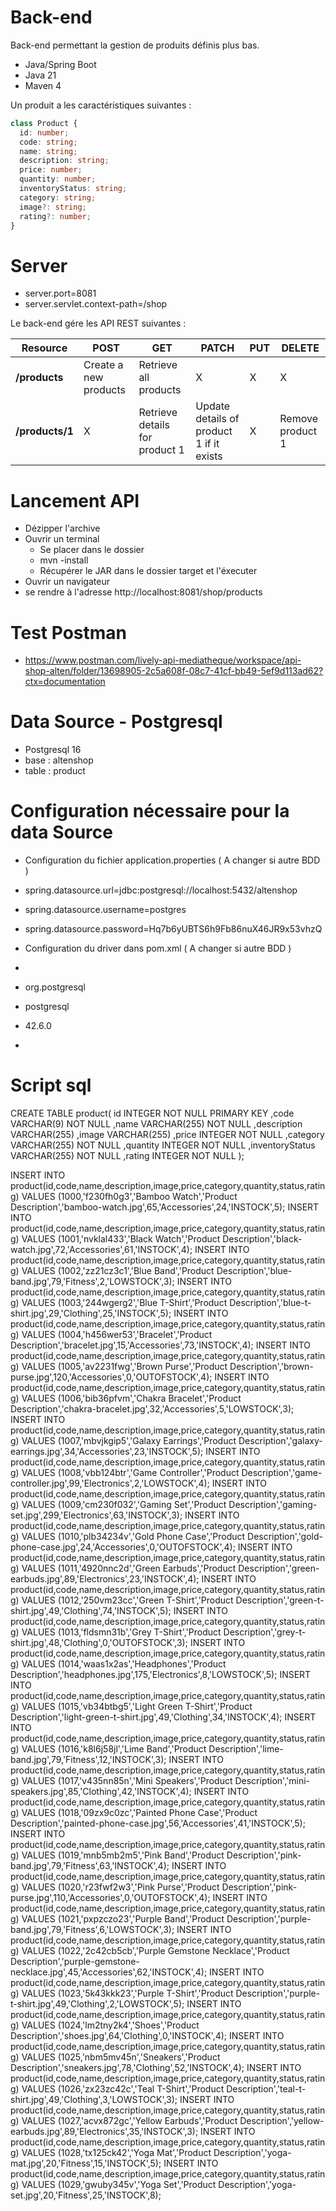 # Back-end

Back-end permettant la gestion de produits définis plus bas.

- Java/Spring Boot
- Java 21
- Maven 4

Un produit a les caractéristiques suivantes :

```typescript
class Product {
  id: number;
  code: string;
  name: string;
  description: string;
  price: number;
  quantity: number;
  inventoryStatus: string;
  category: string;
  image?: string;
  rating?: number;
}
```

# Server

- server.port=8081
- server.servlet.context-path=/shop

Le back-end gére les API REST suivantes :

| Resource        | POST                  | GET                            | PATCH                                    | PUT | DELETE           |
| --------------- | --------------------- | ------------------------------ | ---------------------------------------- | --- | ---------------- |
| **/products**   | Create a new products | Retrieve all products          | X                                        | X   | X                |
| **/products/1** | X                     | Retrieve details for product 1 | Update details of product 1 if it exists | X   | Remove product 1 |

# Lancement API

- Dézipper l'archive
- Ouvrir un terminal
  - Se placer dans le dossier
  - mvn -install
  - Récupérer le JAR dans le dossier target et l'éxecuter
- Ouvrir un navigateur
- se rendre à l'adresse http://localhost:8081/shop/products

# Test Postman

- https://www.postman.com/lively-api-mediatheque/workspace/api-shop-alten/folder/13698905-2c5a608f-08c7-41cf-bb49-5ef9d113ad62?ctx=documentation

# Data Source - Postgresql

- Postgresql 16
- base : altenshop
- table : product

# Configuration nécessaire pour la data Source

- Configuration du fichier application.properties ( A changer si autre BDD )
-   spring.datasource.url=jdbc:postgresql://localhost:5432/altenshop
-   spring.datasource.username=postgres
-   spring.datasource.password=Hq7b6yUBTS6h9Fb86nuX46JR9x53vhzQ

- Configuration du driver dans pom.xml ( A changer si autre BDD )
-   <dependency>
-   <groupId>org.postgresql</groupId>
-   <artifactId>postgresql</artifactId>
-   <version>42.6.0</version>
-   </dependency>

# Script sql

CREATE TABLE product(
id INTEGER NOT NULL PRIMARY KEY
,code VARCHAR(9) NOT NULL
,name VARCHAR(255) NOT NULL
,description VARCHAR(255)
,image VARCHAR(255)
,price INTEGER NOT NULL
,category VARCHAR(255) NOT NULL
,quantity INTEGER NOT NULL
,inventoryStatus VARCHAR(255) NOT NULL
,rating INTEGER NOT NULL
);

INSERT INTO product(id,code,name,description,image,price,category,quantity,status,rating) VALUES (1000,'f230fh0g3','Bamboo Watch','Product Description','bamboo-watch.jpg',65,'Accessories',24,'INSTOCK',5);
INSERT INTO product(id,code,name,description,image,price,category,quantity,status,rating) VALUES (1001,'nvklal433','Black Watch','Product Description','black-watch.jpg',72,'Accessories',61,'INSTOCK',4);
INSERT INTO product(id,code,name,description,image,price,category,quantity,status,rating) VALUES (1002,'zz21cz3c1','Blue Band','Product Description','blue-band.jpg',79,'Fitness',2,'LOWSTOCK',3);
INSERT INTO product(id,code,name,description,image,price,category,quantity,status,rating) VALUES (1003,'244wgerg2','Blue T-Shirt','Product Description','blue-t-shirt.jpg',29,'Clothing',25,'INSTOCK',5);
INSERT INTO product(id,code,name,description,image,price,category,quantity,status,rating) VALUES (1004,'h456wer53','Bracelet','Product Description','bracelet.jpg',15,'Accessories',73,'INSTOCK',4);
INSERT INTO product(id,code,name,description,image,price,category,quantity,status,rating) VALUES (1005,'av2231fwg','Brown Purse','Product Description','brown-purse.jpg',120,'Accessories',0,'OUTOFSTOCK',4);
INSERT INTO product(id,code,name,description,image,price,category,quantity,status,rating) VALUES (1006,'bib36pfvm','Chakra Bracelet','Product Description','chakra-bracelet.jpg',32,'Accessories',5,'LOWSTOCK',3);
INSERT INTO product(id,code,name,description,image,price,category,quantity,status,rating) VALUES (1007,'mbvjkgip5','Galaxy Earrings','Product Description','galaxy-earrings.jpg',34,'Accessories',23,'INSTOCK',5);
INSERT INTO product(id,code,name,description,image,price,category,quantity,status,rating) VALUES (1008,'vbb124btr','Game Controller','Product Description','game-controller.jpg',99,'Electronics',2,'LOWSTOCK',4);
INSERT INTO product(id,code,name,description,image,price,category,quantity,status,rating) VALUES (1009,'cm230f032','Gaming Set','Product Description','gaming-set.jpg',299,'Electronics',63,'INSTOCK',3);
INSERT INTO product(id,code,name,description,image,price,category,quantity,status,rating) VALUES (1010,'plb34234v','Gold Phone Case','Product Description','gold-phone-case.jpg',24,'Accessories',0,'OUTOFSTOCK',4);
INSERT INTO product(id,code,name,description,image,price,category,quantity,status,rating) VALUES (1011,'4920nnc2d','Green Earbuds','Product Description','green-earbuds.jpg',89,'Electronics',23,'INSTOCK',4);
INSERT INTO product(id,code,name,description,image,price,category,quantity,status,rating) VALUES (1012,'250vm23cc','Green T-Shirt','Product Description','green-t-shirt.jpg',49,'Clothing',74,'INSTOCK',5);
INSERT INTO product(id,code,name,description,image,price,category,quantity,status,rating) VALUES (1013,'fldsmn31b','Grey T-Shirt','Product Description','grey-t-shirt.jpg',48,'Clothing',0,'OUTOFSTOCK',3);
INSERT INTO product(id,code,name,description,image,price,category,quantity,status,rating) VALUES (1014,'waas1x2as','Headphones','Product Description','headphones.jpg',175,'Electronics',8,'LOWSTOCK',5);
INSERT INTO product(id,code,name,description,image,price,category,quantity,status,rating) VALUES (1015,'vb34btbg5','Light Green T-Shirt','Product Description','light-green-t-shirt.jpg',49,'Clothing',34,'INSTOCK',4);
INSERT INTO product(id,code,name,description,image,price,category,quantity,status,rating) VALUES (1016,'k8l6j58jl','Lime Band','Product Description','lime-band.jpg',79,'Fitness',12,'INSTOCK',3);
INSERT INTO product(id,code,name,description,image,price,category,quantity,status,rating) VALUES (1017,'v435nn85n','Mini Speakers','Product Description','mini-speakers.jpg',85,'Clothing',42,'INSTOCK',4);
INSERT INTO product(id,code,name,description,image,price,category,quantity,status,rating) VALUES (1018,'09zx9c0zc','Painted Phone Case','Product Description','painted-phone-case.jpg',56,'Accessories',41,'INSTOCK',5);
INSERT INTO product(id,code,name,description,image,price,category,quantity,status,rating) VALUES (1019,'mnb5mb2m5','Pink Band','Product Description','pink-band.jpg',79,'Fitness',63,'INSTOCK',4);
INSERT INTO product(id,code,name,description,image,price,category,quantity,status,rating) VALUES (1020,'r23fwf2w3','Pink Purse','Product Description','pink-purse.jpg',110,'Accessories',0,'OUTOFSTOCK',4);
INSERT INTO product(id,code,name,description,image,price,category,quantity,status,rating) VALUES (1021,'pxpzczo23','Purple Band','Product Description','purple-band.jpg',79,'Fitness',6,'LOWSTOCK',3);
INSERT INTO product(id,code,name,description,image,price,category,quantity,status,rating) VALUES (1022,'2c42cb5cb','Purple Gemstone Necklace','Product Description','purple-gemstone-necklace.jpg',45,'Accessories',62,'INSTOCK',4);
INSERT INTO product(id,code,name,description,image,price,category,quantity,status,rating) VALUES (1023,'5k43kkk23','Purple T-Shirt','Product Description','purple-t-shirt.jpg',49,'Clothing',2,'LOWSTOCK',5);
INSERT INTO product(id,code,name,description,image,price,category,quantity,status,rating) VALUES (1024,'lm2tny2k4','Shoes','Product Description','shoes.jpg',64,'Clothing',0,'INSTOCK',4);
INSERT INTO product(id,code,name,description,image,price,category,quantity,status,rating) VALUES (1025,'nbm5mv45n','Sneakers','Product Description','sneakers.jpg',78,'Clothing',52,'INSTOCK',4);
INSERT INTO product(id,code,name,description,image,price,category,quantity,status,rating) VALUES (1026,'zx23zc42c','Teal T-Shirt','Product Description','teal-t-shirt.jpg',49,'Clothing',3,'LOWSTOCK',3);
INSERT INTO product(id,code,name,description,image,price,category,quantity,status,rating) VALUES (1027,'acvx872gc','Yellow Earbuds','Product Description','yellow-earbuds.jpg',89,'Electronics',35,'INSTOCK',3);
INSERT INTO product(id,code,name,description,image,price,category,quantity,status,rating) VALUES (1028,'tx125ck42','Yoga Mat','Product Description','yoga-mat.jpg',20,'Fitness',15,'INSTOCK',5);
INSERT INTO product(id,code,name,description,image,price,category,quantity,status,rating) VALUES (1029,'gwuby345v','Yoga Set','Product Description','yoga-set.jpg',20,'Fitness',25,'INSTOCK',8);
